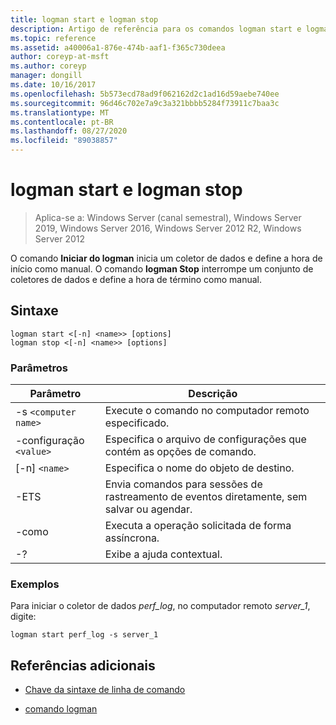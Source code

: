 ```yaml
---
title: logman start e logman stop
description: Artigo de referência para os comandos logman start e logman stop, que inicia um coletor de dados e define a hora de início como manual ou para um conjunto de coletores de dados e define a hora de término como manual.
ms.topic: reference
ms.assetid: a40006a1-876e-474b-aaf1-f365c730deea
author: coreyp-at-msft
ms.author: coreyp
manager: dongill
ms.date: 10/16/2017
ms.openlocfilehash: 5b573ecd78ad9f062162d2c1ad16d59aebe740ee
ms.sourcegitcommit: 96d46c702e7a9c3a321bbbb5284f73911c7baa3c
ms.translationtype: MT
ms.contentlocale: pt-BR
ms.lasthandoff: 08/27/2020
ms.locfileid: "89038857"
---
```

# <a name="logman-start-and-logman-stop"></a>logman start e logman stop

> Aplica-se a: Windows Server (canal semestral), Windows Server 2019, Windows Server 2016, Windows Server 2012 R2, Windows Server 2012

O comando **Iniciar do logman** inicia um coletor de dados e define a hora de início como manual. O comando **logman Stop** interrompe um conjunto de coletores de dados e define a hora de término como manual.

## <a name="syntax"></a>Sintaxe

```
logman start <[-n] <name>> [options]
logman stop <[-n] <name>> [options]
```

### <a name="parameters"></a>Parâmetros

| Parâmetro | Descrição |
| --------- | ----------- |
| -s `<computer name>` | Execute o comando no computador remoto especificado. |
| -configuração `<value>` | Especifica o arquivo de configurações que contém as opções de comando. |
| [-n] `<name>` | Especifica o nome do objeto de destino. |
| -ETS | Envia comandos para sessões de rastreamento de eventos diretamente, sem salvar ou agendar. |
| -como | Executa a operação solicitada de forma assíncrona. |
| -? | Exibe a ajuda contextual. |

### <a name="examples"></a>Exemplos

Para iniciar o coletor de dados *perf_log*, no computador remoto *server_1*, digite:

```
logman start perf_log -s server_1
```

## <a name="additional-references"></a>Referências adicionais

- [Chave da sintaxe de linha de comando](command-line-syntax-key.md)

- [comando logman](logman.md)
